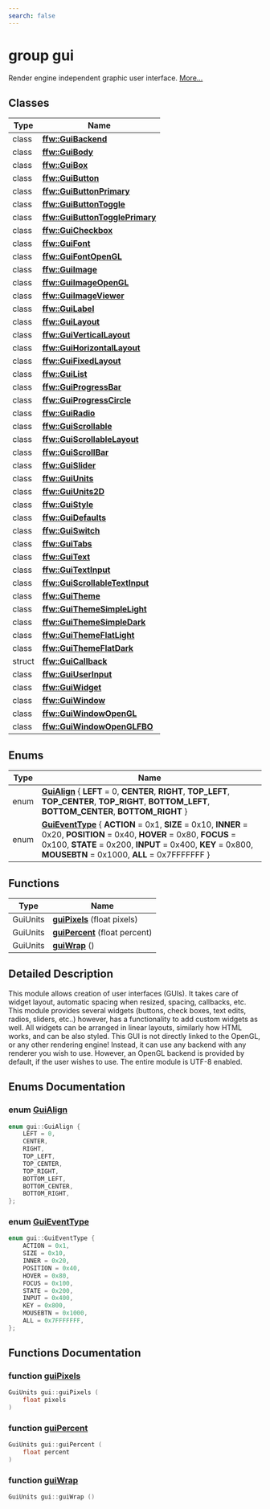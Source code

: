 ```yaml
---
search: false
---
```


# group gui

Render engine independent graphic user interface. [More...](#detailed-description)
## Classes

|Type|Name|
|-----|-----|
|class|[**ffw::GuiBackend**](classffw_1_1_gui_backend.md)|
|class|[**ffw::GuiBody**](classffw_1_1_gui_body.md)|
|class|[**ffw::GuiBox**](classffw_1_1_gui_box.md)|
|class|[**ffw::GuiButton**](classffw_1_1_gui_button.md)|
|class|[**ffw::GuiButtonPrimary**](classffw_1_1_gui_button_primary.md)|
|class|[**ffw::GuiButtonToggle**](classffw_1_1_gui_button_toggle.md)|
|class|[**ffw::GuiButtonTogglePrimary**](classffw_1_1_gui_button_toggle_primary.md)|
|class|[**ffw::GuiCheckbox**](classffw_1_1_gui_checkbox.md)|
|class|[**ffw::GuiFont**](classffw_1_1_gui_font.md)|
|class|[**ffw::GuiFontOpenGL**](classffw_1_1_gui_font_open_g_l.md)|
|class|[**ffw::GuiImage**](classffw_1_1_gui_image.md)|
|class|[**ffw::GuiImageOpenGL**](classffw_1_1_gui_image_open_g_l.md)|
|class|[**ffw::GuiImageViewer**](classffw_1_1_gui_image_viewer.md)|
|class|[**ffw::GuiLabel**](classffw_1_1_gui_label.md)|
|class|[**ffw::GuiLayout**](classffw_1_1_gui_layout.md)|
|class|[**ffw::GuiVerticalLayout**](classffw_1_1_gui_vertical_layout.md)|
|class|[**ffw::GuiHorizontalLayout**](classffw_1_1_gui_horizontal_layout.md)|
|class|[**ffw::GuiFixedLayout**](classffw_1_1_gui_fixed_layout.md)|
|class|[**ffw::GuiList**](classffw_1_1_gui_list.md)|
|class|[**ffw::GuiProgressBar**](classffw_1_1_gui_progress_bar.md)|
|class|[**ffw::GuiProgressCircle**](classffw_1_1_gui_progress_circle.md)|
|class|[**ffw::GuiRadio**](classffw_1_1_gui_radio.md)|
|class|[**ffw::GuiScrollable**](classffw_1_1_gui_scrollable.md)|
|class|[**ffw::GuiScrollableLayout**](classffw_1_1_gui_scrollable_layout.md)|
|class|[**ffw::GuiScrollBar**](classffw_1_1_gui_scroll_bar.md)|
|class|[**ffw::GuiSlider**](classffw_1_1_gui_slider.md)|
|class|[**ffw::GuiUnits**](classffw_1_1_gui_units.md)|
|class|[**ffw::GuiUnits2D**](classffw_1_1_gui_units2_d.md)|
|class|[**ffw::GuiStyle**](classffw_1_1_gui_style.md)|
|class|[**ffw::GuiDefaults**](classffw_1_1_gui_defaults.md)|
|class|[**ffw::GuiSwitch**](classffw_1_1_gui_switch.md)|
|class|[**ffw::GuiTabs**](classffw_1_1_gui_tabs.md)|
|class|[**ffw::GuiText**](classffw_1_1_gui_text.md)|
|class|[**ffw::GuiTextInput**](classffw_1_1_gui_text_input.md)|
|class|[**ffw::GuiScrollableTextInput**](classffw_1_1_gui_scrollable_text_input.md)|
|class|[**ffw::GuiTheme**](classffw_1_1_gui_theme.md)|
|class|[**ffw::GuiThemeSimpleLight**](classffw_1_1_gui_theme_simple_light.md)|
|class|[**ffw::GuiThemeSimpleDark**](classffw_1_1_gui_theme_simple_dark.md)|
|class|[**ffw::GuiThemeFlatLight**](classffw_1_1_gui_theme_flat_light.md)|
|class|[**ffw::GuiThemeFlatDark**](classffw_1_1_gui_theme_flat_dark.md)|
|struct|[**ffw::GuiCallback**](structffw_1_1_gui_callback.md)|
|class|[**ffw::GuiUserInput**](classffw_1_1_gui_user_input.md)|
|class|[**ffw::GuiWidget**](classffw_1_1_gui_widget.md)|
|class|[**ffw::GuiWindow**](classffw_1_1_gui_window.md)|
|class|[**ffw::GuiWindowOpenGL**](classffw_1_1_gui_window_open_g_l.md)|
|class|[**ffw::GuiWindowOpenGLFBO**](classffw_1_1_gui_window_open_g_l_f_b_o.md)|


## Enums

|Type|Name|
|-----|-----|
|enum|[**GuiAlign**](group__gui_.md#ga98e6ace67ac3624f040ae5de12b2ca32) { **LEFT** = 0, **CENTER**, **RIGHT**, **TOP\_LEFT**, **TOP\_CENTER**, **TOP\_RIGHT**, **BOTTOM\_LEFT**, **BOTTOM\_CENTER**, **BOTTOM\_RIGHT** } |
|enum|[**GuiEventType**](group__gui_.md#ga1e47d35cdb8925a93ca0dec3f77be4f0) { **ACTION** = 0x1, **SIZE** = 0x10, **INNER** = 0x20, **POSITION** = 0x40, **HOVER** = 0x80, **FOCUS** = 0x100, **STATE** = 0x200, **INPUT** = 0x400, **KEY** = 0x800, **MOUSEBTN** = 0x1000, **ALL** = 0x7FFFFFFF } |


## Functions

|Type|Name|
|-----|-----|
|GuiUnits|[**guiPixels**](group__gui_.md#ga1fd1232e97a1171a626b50316fa79c03) (float pixels) |
|GuiUnits|[**guiPercent**](group__gui_.md#ga156aa094262db4a7900176e3366b714c) (float percent) |
|GuiUnits|[**guiWrap**](group__gui_.md#gae5db716b2fdf7133b3590a09575081ef) () |


## Detailed Description

This module allows creation of user interfaces (GUIs). It takes care of widget layout, automatic spacing when resized, spacing, callbacks, etc. This module provides several widgets (buttons, check boxes, text edits, radios, sliders, etc..) however, has a functionality to add custom widgets as well. All widgets can be arranged in linear layouts, similarly how HTML works, and can be also styled. This GUI is not directly linked to the OpenGL, or any other rendering engine! Instead, it can use any backend with any renderer you wish to use. However, an OpenGL backend is provided by default, if the user wishes to use. The entire module is UTF-8 enabled. 
## Enums Documentation

### enum <a id="ga98e6ace67ac3624f040ae5de12b2ca32" href="#ga98e6ace67ac3624f040ae5de12b2ca32">GuiAlign</a>

```cpp
enum gui::GuiAlign {
    LEFT = 0,
    CENTER,
    RIGHT,
    TOP_LEFT,
    TOP_CENTER,
    TOP_RIGHT,
    BOTTOM_LEFT,
    BOTTOM_CENTER,
    BOTTOM_RIGHT,
};
```



### enum <a id="ga1e47d35cdb8925a93ca0dec3f77be4f0" href="#ga1e47d35cdb8925a93ca0dec3f77be4f0">GuiEventType</a>

```cpp
enum gui::GuiEventType {
    ACTION = 0x1,
    SIZE = 0x10,
    INNER = 0x20,
    POSITION = 0x40,
    HOVER = 0x80,
    FOCUS = 0x100,
    STATE = 0x200,
    INPUT = 0x400,
    KEY = 0x800,
    MOUSEBTN = 0x1000,
    ALL = 0x7FFFFFFF,
};
```



## Functions Documentation

### function <a id="ga1fd1232e97a1171a626b50316fa79c03" href="#ga1fd1232e97a1171a626b50316fa79c03">guiPixels</a>

```cpp
GuiUnits gui::guiPixels (
    float pixels
)
```



### function <a id="ga156aa094262db4a7900176e3366b714c" href="#ga156aa094262db4a7900176e3366b714c">guiPercent</a>

```cpp
GuiUnits gui::guiPercent (
    float percent
)
```



### function <a id="gae5db716b2fdf7133b3590a09575081ef" href="#gae5db716b2fdf7133b3590a09575081ef">guiWrap</a>

```cpp
GuiUnits gui::guiWrap ()
```




